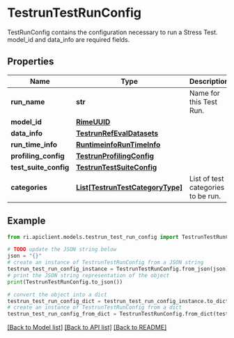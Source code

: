 # TestrunTestRunConfig

TestRunConfig contains the configuration necessary to run a Stress Test. model_id and data_info are required fields.

## Properties

Name | Type | Description | Notes
------------ | ------------- | ------------- | -------------
**run_name** | **str** | Name for this Test Run. | 
**model_id** | [**RimeUUID**](RimeUUID.md) |  | 
**data_info** | [**TestrunRefEvalDatasets**](TestrunRefEvalDatasets.md) |  | 
**run_time_info** | [**RuntimeinfoRunTimeInfo**](RuntimeinfoRunTimeInfo.md) |  | [optional] 
**profiling_config** | [**TestrunProfilingConfig**](TestrunProfilingConfig.md) |  | [optional] 
**test_suite_config** | [**TestrunTestSuiteConfig**](TestrunTestSuiteConfig.md) |  | [optional] 
**categories** | [**List[TestrunTestCategoryType]**](TestrunTestCategoryType.md) | List of test categories to be run. | [optional] 

## Example

```python
from ri.apiclient.models.testrun_test_run_config import TestrunTestRunConfig

# TODO update the JSON string below
json = "{}"
# create an instance of TestrunTestRunConfig from a JSON string
testrun_test_run_config_instance = TestrunTestRunConfig.from_json(json)
# print the JSON string representation of the object
print(TestrunTestRunConfig.to_json())

# convert the object into a dict
testrun_test_run_config_dict = testrun_test_run_config_instance.to_dict()
# create an instance of TestrunTestRunConfig from a dict
testrun_test_run_config_from_dict = TestrunTestRunConfig.from_dict(testrun_test_run_config_dict)
```
[[Back to Model list]](../README.md#documentation-for-models) [[Back to API list]](../README.md#documentation-for-api-endpoints) [[Back to README]](../README.md)


